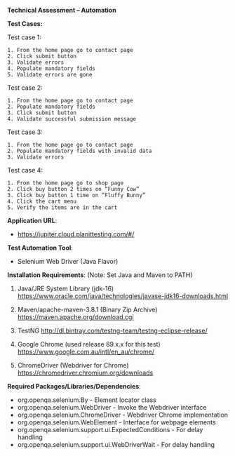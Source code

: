 **Technical Assessment – Automation**

**Test Cases:**

Test case 1:

    1. From the home page go to contact page
    2. Click submit button
    3. Validate errors
    4. Populate mandatory fields
    5. Validate errors are gone


Test case 2:

    1. From the home page go to contact page
    2. Populate mandatory fields
    3. Click submit button
    4. Validate successful submission message


Test case 3: 

    1. From the home page go to contact page
    2. Populate mandatory fields with invalid data
    3. Validate errors


Test case 4:

    1. From the home page go to shop page
    2. Click buy button 2 times on “Funny Cow”
    3. Click buy button 1 time on “Fluffy Bunny”
    4. Click the cart menu
    5. Verify the items are in the cart

**Application URL**: 
- https://jupiter.cloud.planittesting.com/#/

**Test Automation Tool**: 
- Selenium Web Driver (Java Flavor)

**Installation Requirements**: (Note: Set Java and Maven to PATH)
1. Java/JRE System Library (jdk-16)
	https://www.oracle.com/java/technologies/javase-jdk16-downloads.html

2. Maven/apache-maven-3.8.1 (Binary Zip Archive)
	https://maven.apache.org/download.cgi

3. TestNG
	http://dl.bintray.com/testng-team/testng-eclipse-release/ 

3. Google Chrome (used release 89.x.x for this test)
	https://www.google.com.au/intl/en_au/chrome/

4. ChromeDriver (Webdriver for Chrome)
	https://chromedriver.chromium.org/downloads

**Required Packages/Libraries/Dependencies**:
- org.openqa.selenium.By				                    - Element locator class
- org.openqa.selenium.WebDriver			                - Invoke the Webdriver interface
- org.openqa.selenium.ChromeDriver		              - Webdriver Chrome implementation
- org.openqa.selenium.WebElement		                - Interface for webpage elements
- org.openqa.selenium.support.ui.ExpectedConditions	- For delay handling
- org.openqa.selenium.support.ui.WebDriverWait		  - For delay handling
